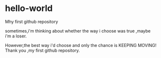 # hello-world
Mhy first github repository

sometimes,i'm thinking about whether the way i choose was true ,maybe i'm a loser.

However,the best way i'd choose and only the chance is KEEPING MOVING!
Thank you ,my first github repository.

